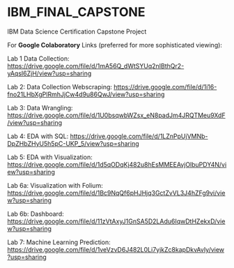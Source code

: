 # IBM_FINAL_CAPSTONE
IBM Data Science Certification Capstone Project

For **Google Colaboratory** Links (preferred for more sophisticated viewing):

Lab 1 Data Collection: https://drive.google.com/file/d/1mA56Q_dWtSYUq2nIBthQr2-yAqsI6ZjH/view?usp=sharing

Lab 2: Data Collection Webscraping: https://drive.google.com/file/d/1i16-fno21LHbXgPlRmhJjCw4d9u86QwJ/view?usp=sharing

Lab 3: Data Wrangling: https://drive.google.com/file/d/1U0bsqwbWZsx_eN8padJm4JRQTMeu9XdF/view?usp=sharing

Lab 4: EDA with SQL: https://drive.google.com/file/d/1LZnPpUjVMNb-DpZHbZHyU5h5pC-UKP_5/view?usp=sharing

Lab 5: EDA with Visualization: https://drive.google.com/file/d/1d5qODqKj482u8hEsMMEEAvjOlbuPDY4N/view?usp=sharing

Lab 6a: Visualization with Folium: https://drive.google.com/file/d/1Bc9NqQf6pHJHjq3GctZvVL3J4hZFg9vi/view?usp=sharing

Lab 6b: Dashboard: https://drive.google.com/file/d/11zVtAxyJ1GnSA5D2LAdu6IqwDtHZekxD/view?usp=sharing

Lab 7: Machine Learning Prediction: https://drive.google.com/file/d/1veVzvD6J482L0Li7yjkZc8kapDkvAvIy/view?usp=sharing
